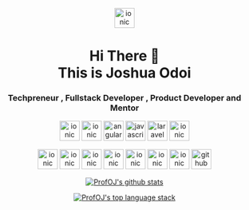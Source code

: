 <p align="center">
  <img src="https://profoj.github.io/img/profoj.png" alt="ionic" width="40" height="40"/>  
</p>
<h1 align="center">
Hi There 👋 <br> 
This is Joshua Odoi
</h1>

<h3 align="center">
Techpreneur , Fullstack Developer , Product Developer and Mentor
</h3>

 <!--<p align="center">
  <img src="https://www.vectorlogo.zone/logos/coursera/coursera-ar21.svg" alt="coursera certified" width="126" height="80"/>
 </p>-->

<p align="center">
  <img src="https://www.vectorlogo.zone/logos/wordpress/wordpress-ar21.svg" alt="ionic" width="40" height="40"/>
  <img src="https://www.vectorlogo.zone/logos/php/php-ar21.svg" alt="ionic" width="40" height="40"/>
  <img src="https://seeklogo.com/images/A/angular-logo-CF8B6B5B10-seeklogo.com.png" alt="angular" width="40" height="40"/>
  <img src="https://upload.vectorlogo.zone/logos/javascript/images/239ec8a4-163e-4792-83b6-3f6d96911757.svg" alt="javascript" width="40" height="40"/> 
  <img src="https://upload.vectorlogo.zone/logos/laravel/images/fd9bffa7-873e-4946-92bc-815ed69faeec.svg" alt="laravel" width="40" height="40"/>
   <img src="https://www.vectorlogo.zone/logos/mysql/mysql-ar21.svg" alt="ionic" width="40" height="40"/>
  
</p>  
<p align="center">
  <img src="https://www.vectorlogo.zone/logos/figma/figma-icon.svg" alt="ionic" width="40" height="40"/>
 <img src="https://www.vectorlogo.zone/logos/bitcoin/bitcoin-icon.svg" alt="ionic" width="40" height="40"/>
 <img src="https://www.vectorlogo.zone/logos/balsamiq/balsamiq-ar21.svg" alt="ionic" width="40" height="40"/>
 <img src="https://www.vectorlogo.zone/logos/ampproject/ampproject-ar21.svg" alt="ionic" width="40" height="40"/>

 
 <img src="https://www.vectorlogo.zone/logos/codepen/codepen-ar21.svg" alt="ionic" width="40" height="40"/>
 
 <img src="https://www.vectorlogo.zone/logos/reactjs/reactjs-ar21.svg" alt="ionic" width="40" height="40"/>
 
  <img src="https://www.vectorlogo.zone/logos/ionicframework/ionicframework-icon.svg" alt="ionic" width="40" height="40"/>
  <!--<img src="https://seeklogo.com/images/A/angular-logo-CF8B6B5B10-seeklogo.com.png" alt="angular" width="40" height="40"/>-->
  <!--<img src="https://www.vectorlogo.zone/logos/firebase/firebase-icon.svg" alt="firebase" width="40" height="40"/>--> 
  <!--<img src="https://www.vectorlogo.zone/logos/typescriptlang/typescriptlang-icon.svg" alt="typescript" width="40" height="40"/> -->
  
  
  
  <img src="https://www.vectorlogo.zone/logos/github/github-tile.svg" alt="github" width="40" height="40"/> 
 </p>
 


<p align="center">
  <a href="https://github.com/ProfOJ">
    <img src="https://github-readme-stats.vercel.app/api?username=profoj&count_private=true&hide_border=true&show_icons=true" alt="ProfOJ's github stats">
  </a>
</p>

<p align="center">
  <a href="https://github.com/ProfOJ">
    <img src="https://github-readme-stats.vercel.app/api/top-langs/?username=ProfOJ&layout=compact&hide_border=true&show_icons=true&count_private=true" alt="ProfOJ's top language stack">
  </a>
</p>




<!--
**ProfOJ/ProfOJ** is a ✨ _special_ ✨ repository because its `README.md` (this file) appears on your GitHub profile.

Here are some ideas to get you started:

- 🔭 I’m currently working on ...
- 🌱 I’m currently learning ...
- 👯 I’m looking to collaborate on ...
- 🤔 I’m looking for help with ...
- 💬 Ask me about ...
- 📫 How to reach me: ...
- 😄 Pronouns: ...
- ⚡ Fun fact: ...
-->
